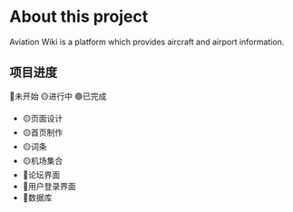 # About this project
Aviation Wiki is a platform which provides aircraft and airport information. 
## 项目进度
🔴未开始   🟡进行中   🟢已完成
- 🟡页面设计
- 🟡首页制作
- 🟡词条
- 🟡机场集合
- 🔴论坛界面
- 🔴用户登录界面
- 🔴数据库
